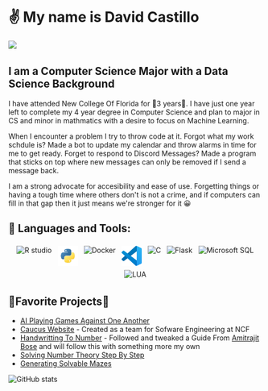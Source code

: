 # :v: My name is David Castillo 

![](https://visitor-badge.laobi.icu/badge?page_id=DavidCastillo2.DavidCastillo2)

## I am a Computer Science Major with a Data Science Background

I have attended New College Of Florida for :star2:3 years:star2:. I have just one year left to complete my 4 year degree in Computer Science and plan to major in CS and minor in mathmatics with a desire to focus on Machine Learning.

When I encounter a problem I try to throw code at it. Forgot what my work schdule is? Made a bot to update my calendar and throw alarms in time for me to get ready. Forget to respond to Discord Messages? Made a program that sticks on top where new messages can only be removed if I send a message back. 

I am a strong advocate for accesibility and ease of use. Forgetting things or having a tough time where others don't is not a crime, and if computers can fill in that gap then it just means we're stronger for it :grinning:


## 🧰 Languages and Tools:
<p align="center">
<img src="https://cdn.jsdelivr.net/gh/devicons/devicon/icons/r/r-original.svg" alt="R studio" height="40" style="vertical-align:top; margin:4px"/>
<img src="https://raw.githubusercontent.com/github/explore/80688e429a7d4ef2fca1e82350fe8e3517d3494d/topics/python/python.png" alt="Python" height="40" style="vertical-align:top; margin:4px">
<img src="https://cdn.jsdelivr.net/gh/devicons/devicon/icons/docker/docker-original-wordmark.svg" alt="Docker" height="40" style="vertical-align:top; margin:4px"/>
<img src="https://raw.githubusercontent.com/github/explore/80688e429a7d4ef2fca1e82350fe8e3517d3494d/topics/visual-studio-code/visual-studio-code.png" alt="VS Code" height="40" style="vertical-align:top; margin:4px">
<img src="https://cdn.jsdelivr.net/gh/devicons/devicon/icons/c/c-original.svg" alt="C" height="40" style="vertical-align:top; margin:4px"/>
<img src="https://cdn.jsdelivr.net/gh/devicons/devicon/icons/flask/flask-original.svg" alt="Flask" height="40" style="vertical-align:top; margin:4px"/>
<img src="https://cdn.jsdelivr.net/gh/devicons/devicon/icons/microsoftsqlserver/microsoftsqlserver-plain-wordmark.svg" alt="Microsoft SQL" height="40" style="vertical-align:top; margin:4px"/>
<img src="https://cdn.jsdelivr.net/gh/devicons/devicon/icons/lua/lua-original-wordmark.svg" alt="LUA" height="40" style="vertical-align:top; margin:4px"/>
</p>


## :sparkling_heart:Favorite Projects:sparkling_heart:
- [AI Playing Games Against One Another](https://github.com/DavidCastillo2/AI-Game-Playing)
- [Caucus Website](https://github.com/DavidCastillo2/caucusWebsite) - Created as a team for Sofware Engineering at NCF
- [Handwritting To Number](https://github.com/DavidCastillo2/HandwrittingToNumber) - Followed and tweaked a Guide From [Amitrajit Bose](https://towardsdatascience.com/handwritten-digit-mnist-pytorch-977b5338e627) and will follow this with something more my own
- [Solving Number Theory Step By Step](https://github.com/DavidCastillo2/NumberTheory)
- [Generating Solvable Mazes](https://github.com/DavidCastillo2/OODFinalProject2)



![GitHub stats](https://github-readme-stats.vercel.app/api?username=DavidCastillo2&show_icons=true&theme=tokyonight)

<!--
**DavidCastillo2/DavidCastillo2** is a ✨ _special_ ✨ repository because its `README.md` (this file) appears on your GitHub profile.

Here are some ideas to get you started:

- 🔭 I’m currently working on ...
- 🌱 I’m currently learning ...
- 👯 I’m looking to collaborate on ...
- 🤔 I’m looking for help with ...
- 💬 Ask me about ...
- 📫 How to reach me: ...
- 😄 Pronouns: ...
- ⚡ Fun fact: ...
-->
